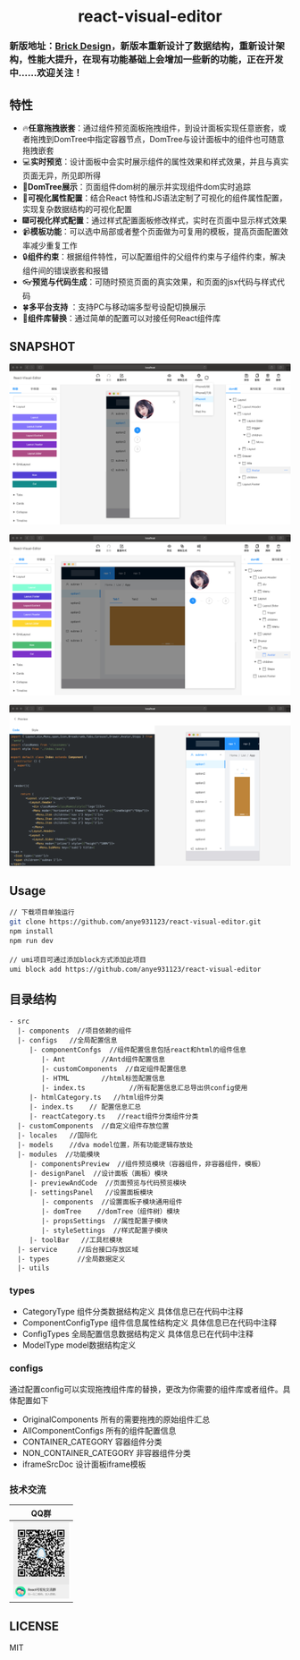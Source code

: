 <h1 align='center'>react-visual-editor</h1>

### 新版地址：[Brick Design](https://github.com/anye931123/react-visual-editor/tree/brickd)，新版本重新设计了数据结构，重新设计架构，性能大提升，在现有功能基础上会增加一些新的功能，正在开发中……欢迎关注！
## 特性

- :fire:**任意拖拽嵌套**：通过组件预览面板拖拽组件，到设计面板实现任意嵌套，或者拖拽到DomTree中指定容器节点，DomTree与设计面板中的组件也可随意拖拽嵌套
- :computer:**实时预览**：设计面板中会实时展示组件的属性效果和样式效果，并且与真实页面无异，所见即所得
- :christmas_tree:**DomTree展示**：页面组件dom树的展示并实现组件dom实时追踪
- :gift:**可视化属性配置**：结合React 特性和JS语法定制了可视化的组件属性配置，实现复杂数据结构的可视化配置
- :fireworks:**可视化样式配置**：通过样式配置面板修改样式，实时在页面中显示样式效果
- :video_camera:**模板功能**：可以选中局部或者整个页面做为可复用的模板，提高页面配置效率减少重复工作
- :lock:**组件约束**：根据组件特性，可以配置组件的父组件约束与子组件约束，解决组件间的错误嵌套和报错
- :eyeglasses:**预览与代码生成**：可随时预览页面的真实效果，和页面的jsx代码与样式代码
- :four_leaf_clover:**多平台支持** ：支持PC与移动端多型号设配切换展示
- :dvd:**组件库替换**：通过简单的配置可以对接任何React组件库

## SNAPSHOT
![mobile](docs/mobile.png)

![PC](docs/pc.png)

![Code](docs/Code.png)

## Usage

```sh
// 下载项目单独运行
git clone https://github.com/anye931123/react-visual-editor.git
npm install 
npm run dev

// umi项目可通过添加block方式添加此项目
umi block add https://github.com/anye931123/react-visual-editor
```
## 目录结构
```
- src
  |- components  //项目依赖的组件
  |- configs   //全局配置信息
     |- componentConfgs  //组件配置信息包括react和html的组件信息
        |- Ant         //Antd组件配置信息
        |- customComponents  //自定组件配置信息
        |- HTML        //html标签配置信息
        |- index.ts           //所有配置信息汇总导出供config使用
     |- htmlCategory.ts   //html组件分类
     |- index.ts    // 配置信息汇总
     |- reactCategory.ts   //react组件分类组件分类
  |- customComponents  //自定义组件存放位置
  |- locales   //国际化
  |- models    //dva model位置，所有功能逻辑存放处
  |- modules  //功能模块
     |- componentsPreview  //组件预览模块（容器组件，非容器组件，模板）
     |- designPanel  //设计面板（画板）模块
     |- previewAndCode  //页面预览与代码预览模块
     |- settingsPanel   //设置面板模块
        |- components  //设置面板子模块通用组件
        |- domTree    //domTree（组件树）模块
        |- propsSettings  //属性配置子模块
        |- styleSettings  //样式配置子模块
     |- toolBar   //工具栏模块
  |- service     //后台接口存放区域
  |- types       //全局数据定义
  |- utils  
```
### types
- CategoryType 组件分类数据结构定义 具体信息已在代码中注释
- ComponentConfigType  组件信息属性结构定义 具体信息已在代码中注释
- ConfigTypes   全局配置信息数据结构定义 具体信息已在代码中注释
- ModelType   model数据结构定义

### configs
通过配置config可以实现拖拽组件库的替换，更改为你需要的组件库或者组件。具体配置如下
- OriginalComponents 所有的需要拖拽的原始组件汇总
- AllComponentConfigs 所有的组件配置信息
- CONTAINER_CATEGORY 容器组件分类
- NON_CONTAINER_CATEGORY 非容器组件分类
- iframeSrcDoc 设计面板iframe模板
### 技术交流
| QQ群 |
| --- |
| <img src="./docs/QQ.jpeg" width="100" />

## LICENSE

MIT
